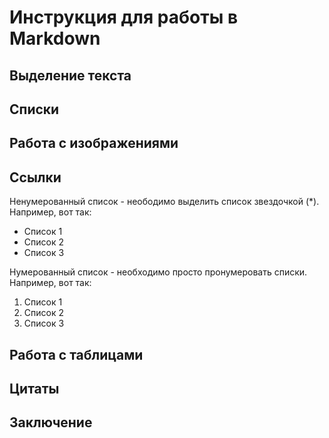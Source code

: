 # Инструкция для работы в Markdown

## Выделение текста

## Списки

## Работа с изображениями

## Ссылки

Ненумерованный список - неободимо выделить список звездочкой (*). Например, вот так:
* Список 1
* Список 2
* Список 3

Нумерованный список - необходимо просто пронумеровать списки. Например, вот так:
1. Список 1
2. Список 2
3. Список 3


## Работа с таблицами

## Цитаты

## Заключение
